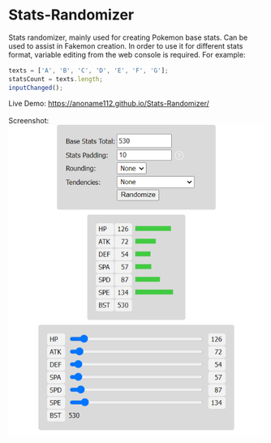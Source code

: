 # Stats-Randomizer
Stats randomizer, mainly used for creating Pokemon base stats. Can be used to assist in Fakemon creation.
In order to use it for different stats format, variable editing from the web console is required. For example:
```javascript
texts = ['A', 'B', 'C', 'D', 'E', 'F', 'G'];
statsCount = texts.length;
inputChanged();
```

Live Demo: https://anoname112.github.io/Stats-Randomizer/
<br /><br />
Screenshot:
<br />
<a href="https://anoname112.github.io/Stats-Randomizer/">
   <img src="https://raw.githubusercontent.com/Anoname112/Stats-Randomizer/main/ss.png" title="Stats Randomizer">
</a>
